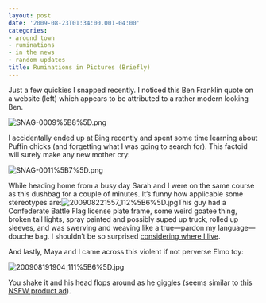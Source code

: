 ```yaml
---
layout: post
date: '2009-08-23T01:34:00.001-04:00'
categories:
- around town
- ruminations
- in the news
- random updates
title: Ruminations in Pictures (Briefly)
---
```



Just a few quickies I snapped recently. I noticed this Ben Franklin quote on a website (left) which appears to be attributed to a rather modern looking Ben.

![SNAG-0009%5B8%5D.png](/assets/2009/SNAG-0009%5B8%5D.png)

I accidentally ended up at Bing recently and spent some time learning about Puffin chicks (and forgetting what I was going to search for). This factoid will surely make any new mother cry:

![SNAG-0011%5B7%5D.png](/assets/2009/SNAG-0011%5B7%5D.png)

While heading home from a busy day Sarah and I were on the same course as this dushbag for a couple of minutes. It’s funny how applicable some stereotypes are:![200908221557_112%5B6%5D.jpg](/assets/2009/200908221557_112%5B6%5D.jpg)This guy had a Confederate Battle Flag license plate frame, some weird goatee thing, broken tail lights, spray painted and possibly suped up truck, rolled up sleeves, and was swerving and weaving like a true—pardon my language—douche bag. I shouldn’t be so surprised [considering where I live](../../2009/07/well-we-live-in-ohio.html).

And lastly, Maya and I came across this violent if not perverse Elmo toy:

![200908191904_111%5B6%5D.jpg](/assets/2009/200908191904_111%5B6%5D.jpg)

 You shake it and his head flops around as he giggles (seems similar to [this NSFW product ad](http://www.collegehumor.com/video:1918513)).